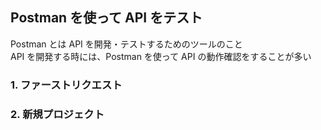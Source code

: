 ## Postman を使って API をテスト
Postman とは API を開発・テストするためのツールのこと  
API を開発する時には、Postman を使って API の動作確認をすることが多い  

### 1. ファーストリクエスト

### 2. 新規プロジェクト
